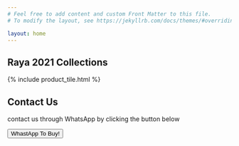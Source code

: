 ```yaml
---
# Feel free to add content and custom Front Matter to this file.
# To modify the layout, see https://jekyllrb.com/docs/themes/#overriding-theme-defaults

layout: home
---
```

## Raya 2021 Collections

{% include product_tile.html %}
 
## Contact Us
contact us through WhatsApp by clicking the button below

<button onclick="window.location.href='https://api.whatsapp.com/send?phone=60127658512';">
        WhastApp To Buy!
</button>